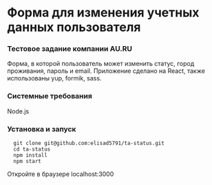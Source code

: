 # Форма для изменения учетных данных пользователя

### Тестовое задание компании AU.RU

Форма, в которой пользователь может изменить статус, город проживания, пароль и email. Приложение сделано на React, также использованы yup, formik, sass.

### Системные требования

Node.js

### Установка и запуск

```
  git clone git@github.com:elisad5791/ta-status.git
  cd ta-status
  npm install
  npm start
```
  
Откройте в браузере localhost:3000
